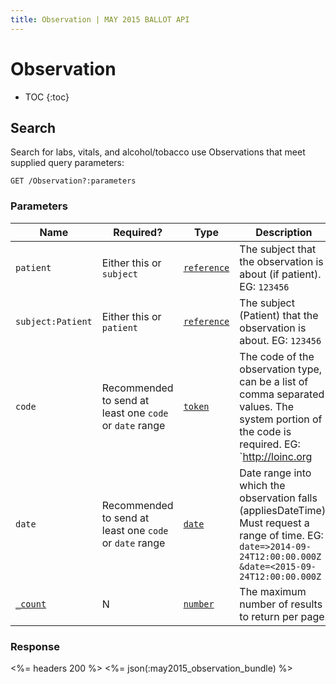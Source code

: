 ```yaml
---
title: Observation | MAY 2015 BALLOT API
---
```


# Observation

* TOC
{:toc}

## Search

Search for labs, vitals, and alcohol/tobacco use Observations that meet supplied query parameters:

    GET /Observation?:parameters

### Parameters

 Name              | Required?                                               | Type          | Description
-------------------|---------------------------------------------------------|---------------|---------------------------------------------------------------------------------------------------------------------------------------------------------------------
 `patient`         | Either this or `subject`                                | [`reference`] | The subject that the observation is about (if patient). EG: `123456`
 `subject:Patient` | Either this or `patient`                                | [`reference`] | The subject (Patient) that the observation is about. EG: `123456`
 `code`            | Recommended to send at least one `code` or `date` range | [`token`]     | The code of the observation type, can be a list of comma separated values. The system portion of the code is required. EG: `http://loinc.org|3094-0`
 `date`            | Recommended to send at least one `code` or `date` range | [`date`]      | Date range into which the observation falls (appliesDateTime). Must request a range of time. EG: `date=>2014-09-24T12:00:00.000Z` `&date=<2015-09-24T12:00:00.000Z`
 [`_count`]        | N                                                       | [`number`]    | The maximum number of results to return per page.

### Response

<%= headers 200 %>
<%= json(:may2015_observation_bundle) %>

[`reference`]: http://hl7.org/fhir/2015May/search.html#reference
[`token`]: http://hl7.org/fhir/2015May/search.html#token
[`date`]: http://hl7.org/fhir/2015May/search.html#date
[`_count`]: http://hl7.org/fhir/2015May/search.html#count
[`number`]: http://hl7.org/fhir/2015May/search.html#number

